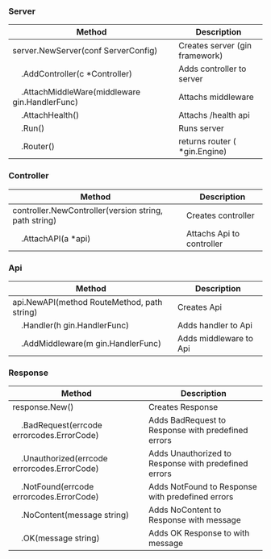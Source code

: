 ### Server

| Method                                                                | Description                    |
| --------------------------------------------------------------------- | ------------------------------ |
| server.NewServer(conf ServerConfig)                                   | Creates server (gin framework) |
| &nbsp;&nbsp;&nbsp;&nbsp;.AddController(c \*Controller)                | Adds controller to server      |
| &nbsp;&nbsp;&nbsp;&nbsp;.AttachMiddleWare(middleware gin.HandlerFunc) | Attachs middleware             |
| &nbsp;&nbsp;&nbsp;&nbsp;.AttachHealth()                               | Attachs /health api            |
| &nbsp;&nbsp;&nbsp;&nbsp;.Run()                                        | Runs server                    |
| &nbsp;&nbsp;&nbsp;&nbsp;.Router()                                     | returns router ( \*gin.Engine) |

### Controller
| Method                                                              | Description                                          |
| ------------------------------------------------------------------- | ---------------------------------------------------- |
| controller.NewController(version string, path string)               | Creates controller                                   |
| &nbsp;&nbsp;&nbsp;&nbsp;.AttachAPI(a \*api)                         | Attachs Api to controller                            |

### Api
| Method                                                              | Description                                          |
| ------------------------------------------------------------------- | ---------------------------------------------------- |
| api.NewAPI(method RouteMethod, path string)                         | Creates Api                                          |
| &nbsp;&nbsp;&nbsp;&nbsp;.Handler(h gin.HandlerFunc)                 | Adds handler to Api                                  |
| &nbsp;&nbsp;&nbsp;&nbsp;.AddMiddleware(m gin.HandlerFunc)           | Adds middleware to Api                               |

### Response
| Method                                                              | Description                                          |
| ------------------------------------------------------------------- | ---------------------------------------------------- |
| response.New()                                                      | Creates Response                                     |
| &nbsp;&nbsp;&nbsp;&nbsp;.BadRequest(errcode errorcodes.ErrorCode)   | Adds BadRequest to Response with predefined errors   |
| &nbsp;&nbsp;&nbsp;&nbsp;.Unauthorized(errcode errorcodes.ErrorCode) | Adds Unauthorized to Response with predefined errors |
| &nbsp;&nbsp;&nbsp;&nbsp;.NotFound(errcode errorcodes.ErrorCode)     | Adds NotFound to Response with predefined errors     |
| &nbsp;&nbsp;&nbsp;&nbsp;.NoContent(message string)                  | Adds NoContent to Response with message              |
| &nbsp;&nbsp;&nbsp;&nbsp;.OK(message string)                         | Adds OK Response to with message                     |
